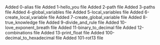 Added 0-alias file
Added 1-hello_you file
Added 2-path file
Added 3-paths file
Added 4-global_variables file
Added 5-local_variables file
Added 6-create_local_variable file
Added 7-create_global_variable file
Added 8-true_knowledge file
Added 9-divide_and_rule file
Added 10-love_exponent_breath file
Added 11-binary_to_decimal file
Added 12-combinations file
Added 13-print_float file
Added 100-decimal_to_hexadecimal file
Added 101-rot13 file
